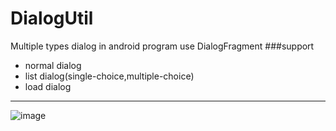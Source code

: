 # DialogUtil
Multiple types dialog in android program use DialogFragment
###support
- normal dialog
- list dialog(single-choice,multiple-choice)
- load dialog

----------
![image](https://github.com/jessieeeee/DialogUtil/blob/master/Kapture%202016-12-09%20at%2021.36.33.gif)